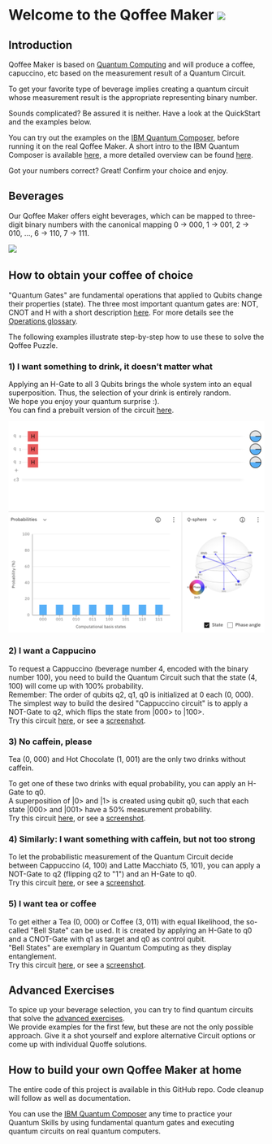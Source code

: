 # Welcome to the Qoffee Maker <img src="Bilder/QuoffeeMug_vector.png" width="150">

## Introduction
Qoffee Maker is based on [Quantum Computing](http://ibm.com/quantum-computing) and will produce a coffee, capuccino, etc based on the measurement result of a Quantum Circuit.

To get your favorite type of beverage implies creating a quantum circuit whose measurement result is the appropriate representing binary number.

Sounds complicated?
Be assured it is neither. Have a look at the QuickStart and the examples below.

You can try out the examples on the [IBM Quantum Composer](http://quantum-computing.ibm.com/composer), before running it on the real Qoffee Maker. A short intro to the IBM Quantum Composer is available [here](Composer.md), a more detailed overview can be found [here](https://quantum-computing.ibm.com/composer/docs/iqx/overview).

Got your numbers correct? Great! Confirm your choice and enjoy.


## Beverages

Our Qoffee Maker offers eight beverages, which can be mapped to three-digit binary numbers with the canonical mapping 0 -> 000, 1 -> 001, 2 -> 010, ..., 6 -> 110, 7 -> 111.  

<img src="Bilder/übersicht.png" width="300">


## How to obtain your coffee of choice
"Quantum Gates" are fundamental operations that applied to Qubits change their properties (state).
The three most important quantum gates are: NOT, CNOT and H with a short description [here](Gates.md). For more details see the [Operations glossary](https://quantum-computing.ibm.com/composer/docs/iqx/operations_glossary).

The following examples illustrate step-by-step how to use these to solve the Qoffee Puzzle.


### 1) I want something to drink, it doesn’t matter what

Applying an H-Gate to all 3 Qubits brings the whole system into an equal superposition. Thus, the selection of your drink is entirely random.  
We hope you enjoy your quantum surprise :).  
You can find a prebuilt version of the circuit [here](https://quantum-computing.ibm.com/composer/files/new?initial=N4IgdghgtgpiBcICSACA7hMAXFBnA9rFgBYCWYA5ilvigCYBO5A1gDQqk534y5iCYBDigQsWGA3TERIViACOEXFAQgA8gAUAogDkAigEEAygFkUAJgB0ABgDcAHTDkAxgBsArnRgo78mC9IARgCMFs4%2B9mAOcgwwVHIA2gDMALoRTjFUTkmpDg7EKAlWOWD5CUHFpfFmqTIgnrjppAAOWKT4YCogAL5AA). 

<img src="Bilder/image.png" width="600">


### 2) I want a Cappucino

To request a Cappuccino (beverage number 4, encoded with the binary number 100), you need to build the Quantum Circuit such that the state (4, 100) will come up with 100% probability.  
Remember: The order of qubits q2, q1, q0 is initialized at 0 each (0, 000).  
The simplest way to build the desired "Cappuccino circuit" is to apply a NOT-Gate to q2, which flips the state from |000> to |100>.  
Try this circuit [here](https://quantum-computing.ibm.com/composer/files/new?initial=N4IgdghgtgpiBcIDCEAOBXAxpglmA9iADQgCOEAzlAiAPIAKAogHICKAggMoCyABAEwA6AAwBuADpg8mADboAJjF7iyMGTgBGARkHSVEsJNIAnGAHNepANoBmALoHMpi5lsPJkgB6Wr-B8RBFCiccVAAXHHwwGhAAXyA), or see a [screenshot](Bilder/cappuccino.png).


### 3) No caffein, please

Tea (0, 000) and Hot Chocolate (1, 001) are the only two drinks without caffein. 

To get one of these two drinks with equal probability, you can apply an H-Gate to q0.  
A superposition of |0> and |1> is created using qubit q0, such that each state |000> and |001> have a 50% measurement probability.  
Try this circuit [here](https://quantum-computing.ibm.com/composer/files/new?initial=N4IgdghgtgpiBcIByB7ABAYwgM2zAlmADRoAOANjBAM5xEgCONUCIA8gAoCiSAigIIBlALJoATADoADAG4AOmEIZyAVwAmMNHMYxy%2BAEYBGCUu3ywChgCcYAczQMA2gGYAuuYw37GF%2B4UKACwdHKXcQeg1qT3xSABd8FDBWEABfIA), or see a [screenshot](Bilder/nothing.png).


### 4) Similarly: I want something with caffein, but not too strong

To let the probabilistic measurement of the Quantum Circuit decide between Cappuccino (4, 100) and Latte Macchiato (5, 101), you can apply a NOT-Gate to q2 (flipping q2 to "1") and an H-Gate to q0.  
Try this circuit [here](https://quantum-computing.ibm.com/composer/files/new?initial=N4IgdghgtgpiBcICSACA7hMAXFBnA9rFgBYCWYA5uqSSgMYQBmjM5ANCgEYCuOY%2BOLPnx4sAJ3yUQbEAEcIuKAhAB5AAoBRAHIBFAIIBlALIoATADoADAG4AOmHJ0ANtwAmMFLbkwnpTgEZzRy87MHtZMRgqWQBtAGYAXVC6SKo6eKT7e2IUWMtMsAAPXJjTJOkQd1wU0gAHLFJJZRAAXyA), or see a [screenshot](Bilder/something2.png).


### 5) I want tea or coffee

To get either a Tea (0, 000) or Coffee (3, 011) with equal likelihood, the so-called "Bell State" can be used. It is created by applying an H-Gate to q0 and a CNOT-Gate with q1 as target and q0 as control qubit.  
"Bell States" are exemplary in Quantum Computing as they display entanglement.  
Try this circuit [here](https://quantum-computing.ibm.com/composer/files/new?initial=N4IgdghgtgpiBcICSACA7hMAXFMCWWAFjAE4pYwQoD2ZAxtQGaMxwA0IAjhAM5QIgA8gAUAogDkAigEEAygFkUAJgB0ABgDcAHTB4wdADYBXACYwUWrjAN4ARgEYVeupe1gdnEjADmKTgG0AZgBdNzovXzog0J0dQj9-NRj9AA8EpLYA%2B1CQDjMecLwAByw8ajABEABfIA), or see a [screenshot](Bilder/tea.png).


## Advanced Exercises

To spice up your beverage selection, you can try to find quantum circuits that solve the [advanced exercises](Advanced-exercises.md).  
We provide examples for the first few, but these are not the only possible approach. Give it a shot yourself and explore alternative Circuit options or come up with individual Quoffe solutions.


## How to build your own Qoffee Maker at home

The entire code of this project is available in this GitHub repo. Code cleanup will follow as well as documentation.  

You can use the [IBM Quantum Composer](http://quantum-computing.ibm.com/composer) any time to practice your Quantum Skills by using fundamental quantum gates and executing quantum circuits on real quantum computers.
